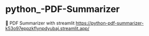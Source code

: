 # python_-PDF-Summarizer
📄 PDF Summarizer with streamlit
https://python-pdf-summarizer-k53o97eppzkflynpdyubaj.streamlit.app/
